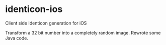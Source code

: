 # identicon-ios
Client side Identicon generation for iOS

Transform a 32 bit number into a completely random image. Rewrote some Java code.
